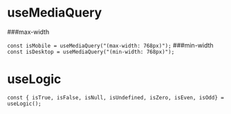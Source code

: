 # useMediaQuery

###max-width

`const isMobile = useMediaQuery("(max-width: 768px)");`
###min-width
`const isDesktop = useMediaQuery("(min-width: 768px)");`

# useLogic


`const { isTrue,
        isFalse,
        isNull,
        isUndefined,
        isZero,
        isEven,
        isOdd} = useLogic();`